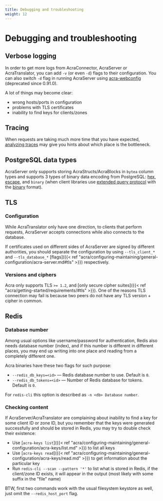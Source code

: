 ```yaml
---
title: Debugging and troubleshooting
weight: 12
---
```


# Debugging and troubleshooting

## Verbose logging

In order to get more logs from AcraConnector, AcraServer or AcraTranslator, you can add `-v` (or even `-d`) flags to their configuration.
You can also switch `-d` flag in running AcraServer using [acra-webconfig](/acra/configuring-maintaining/general-configuration/acra-webconfig/) (deprecated since 0.91.0).

A lot of things may become clear:
* wrong hosts/ports in configuration
* problems with TLS certificates
* inability to find keys for clients/zones

## Tracing

When requests are taking much more time that you have expected,
[analyzing traces](/acra/configuring-maintaining/tracing/) may give you hints about which place is the bottleneck.


## PostgreSQL data types

AcraServer only supports storing AcraStructs/AcraBlocks in `bytea` column types and supports 3 types of binary data encoding from PostgreSQL:
[hex](https://www.postgresql.org/docs/current/datatype-binary.html#AEN5755),
[escape](https://www.postgresql.org/docs/current/datatype-binary.html#AEN5764),
and `binary` (when client libraries use [extended query protocol](https://www.postgresql.org/docs/current/protocol-overview.html#PROTOCOL-QUERY-CONCEPTS) with the [binary](https://www.postgresql.org/docs/current/protocol-overview.html#PROTOCOL-FORMAT-CODES) format).

## TLS

### Configuration

While AcraTranslator only have one direction, to clients that perform requests,
AcraServer accepts connections while also connects to the database.

If certificates used on different sides of AcraServer are signed by different authorities,
you should separate the configuration by using `--tls_client_*` and `--tls_database_*`
[flags]({{< ref "acra/configuring-maintaining/general-configuration/acra-server.md#tls" >}}) respectively.

### Versions and ciphers

Acra only supports TLS `>= 1.2`, and [only secure cipher suites]({{< ref "acra/getting-started/requirements/#tls" >}}).
One of the reasons TLS connection may fail is because  two peers do not have any TLS version + cipher in common.

## Redis

### Database number

Among usual options like username/password for authentication,
Redis also needs database number (index), and if this number is different in different places,
you may end up writing into one place and reading from a completely different one.

Acra binaries have these two flags for such purpose:
* `--redis_db_keys=<id>` — Redis database number to use. Default is `0`.
* `--redis_db_tokens=<id>` — Number of Redis database for tokens. Default is `0`.

For `redis-cli` this option is described as `-n <db> Database number`.

### Checking content

If AcraServer/AcraTranslator are complaining about inability to find a key for some client ID or zone ID,
but you remember that the keys were generated successfully and should be stored in Redis,
you may try to double check their existence:

* Use [`acra-keys list`]({{< ref "acra/configuring-maintaining/general-configuration/acra-keys/list.md" >}})
  to list all keys
* Use [`acra-keys read`]({{< ref "acra/configuring-maintaining/general-configuration/acra-keys/read.md" >}})
  to get information about the particular key
* Run `redis-cli --scan --pattern '*'` to list what is stored in Redis,
  if the client/zone ID exists, it will appear in the output (most likely with some suffix in the "file" name)

BTW, first two commands work with the usual filesystem keystore as well, just omit the `--redis_host_port` flag.
